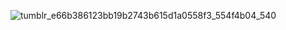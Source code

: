 ![tumblr_e66b386123bb19b2743b615d1a0558f3_554f4b04_540](https://github.com/user-attachments/assets/b872fa83-6d3e-4cff-915d-c42bcba132a9)
